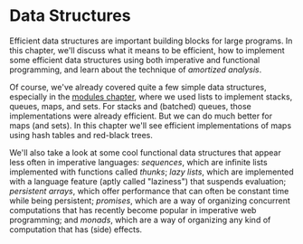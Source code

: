 # Data Structures

Efficient data structures are important building blocks for large programs.
In this chapter, we'll discuss what it means to be efficient, how to
implement some efficient data structures using both imperative and
functional programming, and learn about the technique of *amortized analysis*.

Of course, we've already covered quite a few simple data structures, especially
in the [modules chapter][fds], where we used lists to implement stacks, queues,
maps, and sets. For stacks and (batched) queues, those implementations were
already efficient. But we can do much better for maps (and sets). In this
chapter we'll see efficient implementations of maps using hash tables and
red-black trees.

[fds]: ../modules/functional_data_structures

We'll also take a look at some cool functional data structures that appear less often in imperative languages: *sequences*, which are infinite lists implemented with functions called *thunks*; *lazy lists*, which are implemented with a language feature (aptly called "laziness") that suspends evaluation; *persistent arrays*, which offer performance that can often be constant time while being persistent; *promises*, which are a way of organizing concurrent computations that has recently become popular in imperative web programming; and *monads*, which are a way of organizing any kind of computation that has (side) effects.